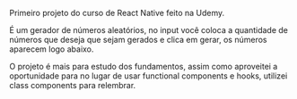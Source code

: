 Primeiro projeto do curso de React Native feito na Udemy.

É um gerador de números aleatórios, no input você coloca a quantidade de números que deseja que sejam gerados e clica em gerar, os números aparecem logo abaixo.

O projeto é mais para estudo dos fundamentos, assim como aproveitei a oportunidade para no lugar de usar functional components e hooks, utilizei class components para relembrar.